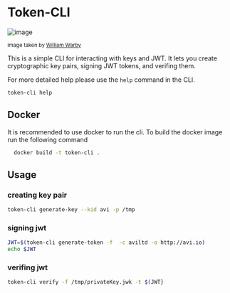 
# Token-CLI
![image](https://user-images.githubusercontent.com/12687466/130020396-3b4fc9e8-69a5-436e-96ed-613029220cb6.png)

<sub>image taken by [William Warby](https://www.flickr.com/photos/wwarby/)</sub>



This is a simple CLI for interacting with keys and JWT. It lets you create cryptographic key pairs, signing JWT tokens, and verifing them.

For more detailed help please use the `help` command in the CLI.
```bash
token-cli help
```
## Docker

It is recommended to use docker to run the cli.
To build the docker image run the following command

```bash
  docker build -t token-cli .
```
    
## Usage

### creating key pair
```bash
token-cli generate-key --kid avi -p /tmp
```

### signing jwt
```bash
JWT=$(token-cli generate-token -f  -c aviltd -o http://avi.io)
echo $JWT
```

### verifing jwt
```bash
token-cli verify -f /tmp/privateKey.jwk -t $(JWT}
```
  
